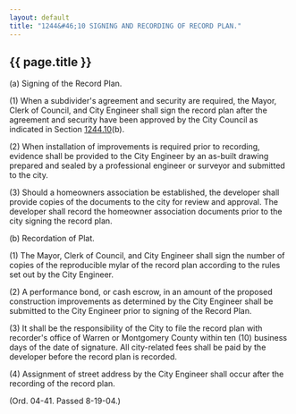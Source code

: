 ```yaml
---
layout: default
title: "1244&#46;10 SIGNING AND RECORDING OF RECORD PLAN."
---
```


{{ page.title }}
----------------

(a) Signing of the Record Plan.

(1) When a subdivider's agreement and security are required, the Mayor, Clerk of Council, and City Engineer shall sign the record plan after the agreement and security have been approved by the City Council as indicated in Section [1244.10](4a8a8135.html)(b).

(2) When installation of improvements is required prior to recording, evidence shall be provided to the City Engineer by an as-built drawing prepared and sealed by a professional engineer or surveyor and submitted to the city. 

(3) Should a homeowners association be established, the developer shall provide copies of the documents to the city for review and approval. The developer shall record the homeowner association documents prior to the city signing the record plan.

(b) Recordation of Plat.

(1) The Mayor, Clerk of Council, and City Engineer shall sign the number of copies of the reproducible mylar of the record plan according to the rules set out by the City Engineer. 

(2) A performance bond, or cash escrow, in an amount of the proposed construction improvements as determined by the City Engineer shall be submitted to the City Engineer prior to signing of the Record Plan. 

(3) It shall be the responsibility of the City to file the record plan with recorder's office of Warren or Montgomery County within ten (10) business days of the date of signature. All city-related fees shall be paid by the developer before the record plan is recorded.

(4) Assignment of street address by the City Engineer shall occur after the recording of the record plan.

  (Ord. 04-41. Passed 8-19-04.)
